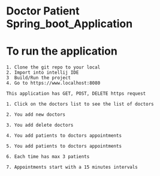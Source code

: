 # Doctor Patient Spring_boot_Application

# To run the application
```
1. Clone the git repo to your local
2. Import into intellij IDE
3  Build/Run the project
4. Go to https://www.localhost:8080 
````

```
This application has GET, POST, DELETE https request

1. Click on the doctors list to see the list of doctors

2. You add new doctors

3. You add delete doctors

4. You add patients to doctors appointments

5. You add patients to doctors appointments

6. Each time has max 3 patients

7. Appointments start with a 15 minutes intervals
````
